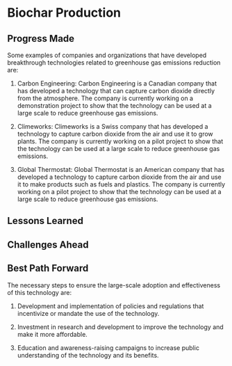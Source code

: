 # Biochar Production

## Progress Made



Some examples of companies and organizations that have developed breakthrough technologies related to greenhouse gas emissions reduction are:

1. Carbon Engineering: Carbon Engineering is a Canadian company that has developed a technology that can capture carbon dioxide directly from the atmosphere. The company is currently working on a demonstration project to show that the technology can be used at a large scale to reduce greenhouse gas emissions.

2. Climeworks: Climeworks is a Swiss company that has developed a technology to capture carbon dioxide from the air and use it to grow plants. The company is currently working on a pilot project to show that the technology can be used at a large scale to reduce greenhouse gas emissions.

3. Global Thermostat: Global Thermostat is an American company that has developed a technology to capture carbon dioxide from the air and use it to make products such as fuels and plastics. The company is currently working on a pilot project to show that the technology can be used at a large scale to reduce greenhouse gas emissions.

## Lessons Learned



## Challenges Ahead



## Best Path Forward



The necessary steps to ensure the large-scale adoption and effectiveness of this technology are:

1. Development and implementation of policies and regulations that incentivize or mandate the use of the technology.

2. Investment in research and development to improve the technology and make it more affordable.

3. Education and awareness-raising campaigns to increase public understanding of the technology and its benefits.
